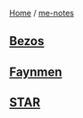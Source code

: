 [Home](https://mengxianbin.github.io) /
[me-notes](https://mengxianbin.github.io/me-notes/content)

## [Bezos](https://mengxianbin.github.io/me-notes/content/Bezos)

## [Faynmen](https://mengxianbin.github.io/me-notes/content/Faynmen)

## [STAR](https://mengxianbin.github.io/me-notes/content/STAR)
